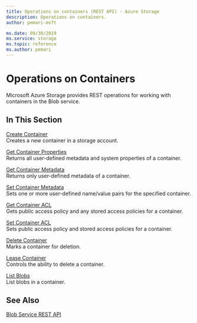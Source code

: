 ```yaml
---
title: Operations on containers (REST API) - Azure Storage
description: Operations on containers.
author: pemari-msft

ms.date: 09/30/2019
ms.service: storage
ms.topic: reference
ms.author: pemari
---
```


# Operations on Containers

Microsoft Azure Storage provides REST operations for working with containers in the Blob service.  
  
## In This Section  
 [Create Container](Create-Container.md)  
 Creates a new container in a storage account.  
  
 [Get Container Properties](Get-Container-Properties.md)  
 Returns all user-defined metadata and system properties of a container.  
  
 [Get Container Metadata](Get-Container-Metadata.md)  
 Returns only user-defined metadata of a container.  
  
 [Set Container Metadata](Set-Container-Metadata.md)  
 Sets one or more user-defined name/value pairs for the specified container.  
  
 [Get Container ACL](Get-Container-ACL.md)  
 Gets public access policy and any stored access policies for a container.  
  
 [Set Container ACL](Set-Container-ACL.md)  
 Sets public access policy and stored access policies for a container.  
  
 [Delete Container](Delete-Container.md)  
 Marks a container for deletion.  
  
 [Lease Container](Lease-Container.md)  
 Controls the ability to delete a container.  
  
 [List Blobs](List-Blobs.md)  
 List blobs in a container.  
  
## See Also  
 [Blob Service REST API](Blob-Service-REST-API.md)
